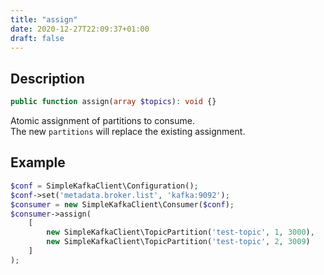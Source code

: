 ```yaml
---
title: "assign"
date: 2020-12-27T22:09:37+01:00
draft: false
---
```

## Description
```php
public function assign(array $topics): void {}
```
Atomic assignment of partitions to consume.  
The new `partitions` will replace the existing assignment.
## Example
```php
$conf = SimpleKafkaClient\Configuration();
$conf->set('metadata.broker.list', 'kafka:9092');
$consumer = new SimpleKafkaClient\Consumer($conf);
$consumer->assign(
    [
        new SimpleKafkaClient\TopicPartition('test-topic', 1, 3000),
        new SimpleKafkaClient\TopicPartition('test-topic', 2, 3009)
    ]
);
```